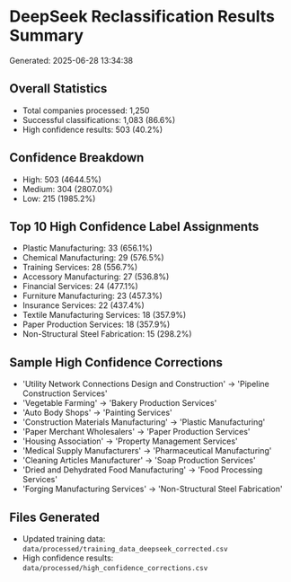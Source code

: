 # DeepSeek Reclassification Results Summary
Generated: 2025-06-28 13:34:38

## Overall Statistics
- Total companies processed: 1,250
- Successful classifications: 1,083 (86.6%)
- High confidence results: 503 (40.2%)

## Confidence Breakdown
- High: 503 (4644.5%)
- Medium: 304 (2807.0%)
- Low: 215 (1985.2%)

## Top 10 High Confidence Label Assignments
- Plastic Manufacturing: 33 (656.1%)
- Chemical Manufacturing: 29 (576.5%)
- Training Services: 28 (556.7%)
- Accessory Manufacturing: 27 (536.8%)
- Financial Services: 24 (477.1%)
- Furniture Manufacturing: 23 (457.3%)
- Insurance Services: 22 (437.4%)
- Textile Manufacturing Services: 18 (357.9%)
- Paper Production Services: 18 (357.9%)
- Non-Structural Steel Fabrication: 15 (298.2%)

## Sample High Confidence Corrections
- 'Utility Network Connections Design and Construction' → 'Pipeline Construction Services'
- 'Vegetable Farming' → 'Bakery Production Services'
- 'Auto Body Shops' → 'Painting Services'
- 'Construction Materials Manufacturing' → 'Plastic Manufacturing'
- 'Paper Merchant Wholesalers' → 'Paper Production Services'
- 'Housing Association' → 'Property Management Services'
- 'Medical Supply Manufacturers' → 'Pharmaceutical Manufacturing'
- 'Cleaning Articles Manufacturer' → 'Soap Production Services'
- 'Dried and Dehydrated Food Manufacturing' → 'Food Processing Services'
- 'Forging Manufacturing Services' → 'Non-Structural Steel Fabrication'

## Files Generated
- Updated training data: `data/processed/training_data_deepseek_corrected.csv`
- High confidence results: `data/processed/high_confidence_corrections.csv`

